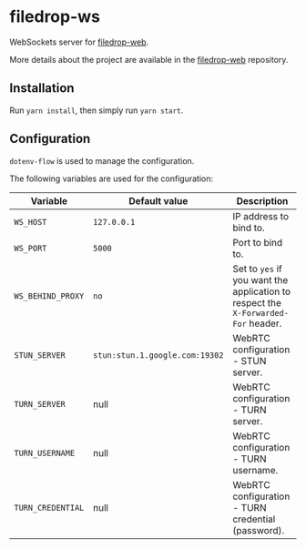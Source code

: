 # filedrop-ws

WebSockets server for [filedrop-web](https://github.com/mat-sz/filedrop-web).

More details about the project are available in the [filedrop-web](https://github.com/mat-sz/filedrop-web) repository.

## Installation

Run `yarn install`, then simply run `yarn start`.

## Configuration

`dotenv-flow` is used to manage the configuration.

The following variables are used for the configuration:

| Variable          | Default value | Description                                                                       |
|-------------------|---------------|-----------------------------------------------------------------------------------|
| `WS_HOST`         | `127.0.0.1`   | IP address to bind to.                                                            |
| `WS_PORT`         | `5000`        | Port to bind to.                                                                  |
| `WS_BEHIND_PROXY` | `no`          | Set to `yes` if you want the application to respect the `X-Forwarded-For` header. |
| `STUN_SERVER`     | `stun:stun.1.google.com:19302` | WebRTC configuration - STUN server.                              |
| `TURN_SERVER`     | null                           | WebRTC configuration - TURN server.                              |
| `TURN_USERNAME`   | null                           | WebRTC configuration - TURN username.                            |
| `TURN_CREDENTIAL` | null                           | WebRTC configuration - TURN credential (password).               |